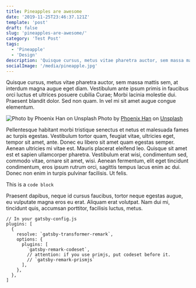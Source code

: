 ```yaml
---
title: Pineapples are awesome
date: '2019-11-25T23:46:37.121Z'
template: 'post'
draft: false
slug: 'pineapples-are-awesome/'
category: 'Test Post'
tags:
  - 'Pineapple'
  - 'Design'
description: 'Quisque cursus, metus vitae pharetra auctor, sem massa mattis sem, at interdum magna augue eget diam. Vestibulum ante ipsum primis in faucibus orci luctus et ultrices posuere cubilia Curae; Morbi lacinia molestie dui. Praesent blandit dolor. Sed non quam. In vel mi sit amet augue congue elementum.'
socialImage: '/media/pineapple.jpg'
---
```


Quisque cursus, metus vitae pharetra auctor, sem massa mattis sem, at interdum magna augue eget diam. Vestibulum ante ipsum primis in faucibus orci luctus et ultrices posuere cubilia Curae; Morbi lacinia molestie dui. Praesent blandit dolor. Sed non quam. In vel mi sit amet augue congue elementum.

![Photo by Phoenix Han on Unsplash](/media/pineapple.jpg)
Photo by [Phoenix Han](https://unsplash.com/@@phienix_han) on [Unsplash](https://unsplash.com)

Pellentesque habitant morbi tristique senectus et netus et malesuada fames ac turpis egestas. Vestibulum tortor quam, feugiat vitae, ultricies eget, tempor sit amet, ante. Donec eu libero sit amet quam egestas semper. Aenean ultricies mi vitae est. Mauris placerat eleifend leo. Quisque sit amet est et sapien ullamcorper pharetra. Vestibulum erat wisi, condimentum sed, commodo vitae, ornare sit amet, wisi. Aenean fermentum, elit eget tincidunt condimentum, eros ipsum rutrum orci, sagittis tempus lacus enim ac dui. Donec non enim in turpis pulvinar facilisis. Ut felis.

This is a `code block`

Praesent dapibus, neque id cursus faucibus, tortor neque egestas augue, eu vulputate magna eros eu erat. Aliquam erat volutpat. Nam dui mi, tincidunt quis, accumsan porttitor, facilisis luctus, metus.

```javacript
// In your gatsby-config.js
plugins: [
  {
    resolve: `gatsby-transformer-remark`,
    options: {
      plugins: [
        `gatsby-remark-codeset`,
        // attention: if you use primjs, put codeset before it.
        // `gatsby-remark-prismjs`
      ],
    },
  },
]
```
